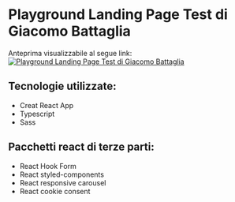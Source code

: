 # Playground Landing Page Test di Giacomo Battaglia

Anteprima visualizzabile al segue link:
[![Playground Landing Page Test di Giacomo Battaglia](https://github.com/g-battaglia/plg_test_battaglia/tree/master/pubblic/img/screenshot.png)](https://bt-plg-test.netlify.app/)

## Tecnologie utilizzate:

- Creat React App
- Typescript
- Sass

## Pacchetti react di terze parti:

- React Hook Form
- React styled-components
- React responsive carousel
- React cookie consent
